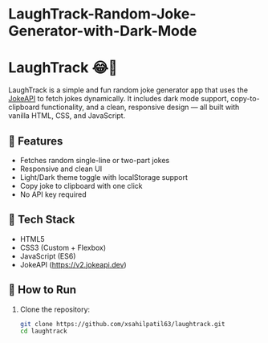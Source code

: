 # LaughTrack-Random-Joke-Generator-with-Dark-Mode

# LaughTrack 😂🌙

LaughTrack is a simple and fun random joke generator app that uses the [JokeAPI](https://jokeapi.dev/) to fetch jokes dynamically. It includes dark mode support, copy-to-clipboard functionality, and a clean, responsive design — all built with vanilla HTML, CSS, and JavaScript.

## 🎯 Features

- Fetches random single-line or two-part jokes
- Responsive and clean UI
- Light/Dark theme toggle with localStorage support
- Copy joke to clipboard with one click
- No API key required

## 🧰 Tech Stack

- HTML5
- CSS3 (Custom + Flexbox)
- JavaScript (ES6)
- JokeAPI (https://v2.jokeapi.dev)

## 🚀 How to Run

1. Clone the repository:
   ```bash
   git clone https://github.com/xsahilpatil63/laughtrack.git
   cd laughtrack
